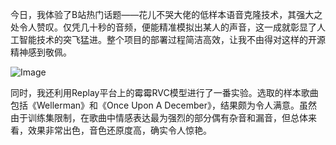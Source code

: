 今日，我体验了B站热门话题——花儿不哭大佬的低样本语音克隆技术，其强大之处令人赞叹。仅凭几十秒的音频，便能精准模拟出某人的声音，这一成就彰显了人工智能技术的突飞猛进。整个项目的部署过程简洁高效，让我不由得对这样的开源精神感到敬佩。

![Image](https://github.com/user-attachments/assets/d5644695-85c1-44f5-9f60-15a04fd31068)

同时，我还利用Replay平台上的霉霉RVC模型进行了一番实验。选取的样本歌曲包括《Wellerman》和《Once Upon A December》，结果颇为令人满意。虽然由于训练集限制，在歌曲中情感表达最为强烈的部分偶有杂音和漏音，但总体来看，效果非常出色，音色还原度高，确实令人惊艳。 
